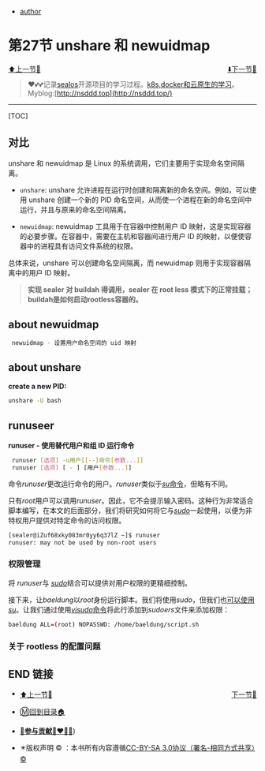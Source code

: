 + [author](http://nsddd.top)

# 第27节 unshare 和 newuidmap 

<div><a href = '26.md' style='float:left'>⬆️上一节🔗  </a><a href = '28.md' style='float: right'>  ⬇️下一节🔗</a></div>
<br>

> ❤️💕💕记录[sealos](https://github.com/3293172751/sealos)开源项目的学习过程。[k8s,docker和云原生的学习](https://github.com/3293172751/sealos)。Myblog:[http://nsddd.top](http://nsddd.top/)

---
[TOC]

## 对比

unshare 和 newuidmap 是 Linux 的系统调用，它们主要用于实现命名空间隔离。

+ `unshare`: unshare 允许进程在运行时创建和隔离新的命名空间。例如，可以使用 unshare 创建一个新的 PID 命名空间，从而使一个进程在新的命名空间中运行，并且与原来的命名空间隔离。

+ `newuidmap`: newuidmap 工具用于在容器中控制用户 ID 映射，这是实现容器的必要步骤。在容器中，需要在主机和容器间进行用户 ID 的映射，以便使容器中的进程具有访问文件系统的权限。

总体来说，unshare 可以创建命名空间隔离，而 newuidmap 则用于实现容器隔离中的用户 ID 映射。

> **实现 sealer 对 buildah 得调用，sealer 在 root less 模式下的正常挂载；buildah是如何启动rootless容器的。**



## about newuidmap

```bash
 newuidmap - 设置用户命名空间的 uid 映射
```



## about unshare

**create a new PID:**

```bash
unshare -U bash
```





## runuseer

**runuser - 使用替代用户和组 ID 运行命令**

```bash
 runuser [选项] -u用户[[--]命令[参数...]]
 runuser [选项] [ - ] [用户[参数...]]
```

命令*runuser*更改运行命令的用户。*runuser*类似于[*su*命令](https://www.baeldung.com/linux/run-as-another-user#using-su)，但略有不同。

只有*root*用户可以调用*runuser*。因此，它不会提示输入密码。这种行为非常适合脚本编写，在本文的后面部分，我们将研究如何将它与[*sudo*](https://man7.org/linux/man-pages/man8/sudo.8.html)一起使用，以便为非特权用户提供对特定命令的访问权限。

```bash
[sealer@iZuf68xky083mr0yy6q37lZ ~]$ runuser 
runuser: may not be used by non-root users
```



### 权限管理

将 *runuser*与 [*sudo*](https://www.baeldung.com/linux/sudo-privileges-user)结合可以提供对用户权限的更精细控制。

接下来，让*baeldung*以*root*身份运行脚本。我们将使用*sudo*，但我们也[可以使用*su*](https://www.baeldung.com/linux/run-as-another-user)。让我们通过使用[*visudo*命令](https://www.baeldung.com/linux/sudo-privileges-user#giving-limited-sudo-access-to-a-user)将此行添加到*sudoers*文件来添加权限：

```bash
baeldung ALL=(root) NOPASSWD: /home/baeldung/script.sh
```



### 关于 rootless 的配置问题







## END 链接

<ul><li><div><a href = '26.md' style='float:left'>⬆️上一节🔗  </a><a href = '28.md' style='float: right'>  ️下一节🔗</a></div></li></ul>

+ [Ⓜ️回到目录🏠](../README.md)

+ [**🫵参与贡献💞❤️‍🔥💖**](https://nsddd.top/archives/contributors))

+ ✴️版权声明 &copy; ：本书所有内容遵循[CC-BY-SA 3.0协议（署名-相同方式共享）&copy;](http://zh.wikipedia.org/wiki/Wikipedia:CC-by-sa-3.0协议文本) 

